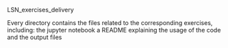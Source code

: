 LSN_exercises_delivery

Every directory contains the files related to the corresponding exercises, including:
the jupyter notebook
a README explaining the usage of the code and the output files
